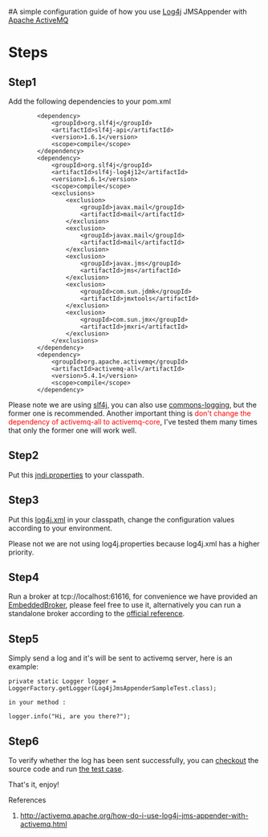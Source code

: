 #A simple configuration guide of how you use [Log4j](http://logging.apache.org/log4j/1.2/) JMSAppender with [Apache ActiveMQ](http://activemq.apache.org/)

# Steps #

## Step1 ##

Add the following dependencies to your pom.xml

```
		<dependency>
			<groupId>org.slf4j</groupId>
			<artifactId>slf4j-api</artifactId>
			<version>1.6.1</version>
			<scope>compile</scope>
		</dependency>
		<dependency>
			<groupId>org.slf4j</groupId>
			<artifactId>slf4j-log4j12</artifactId>
			<version>1.6.1</version>
			<scope>compile</scope>
			<exclusions>
				<exclusion>
					<groupId>javax.mail</groupId>
					<artifactId>mail</artifactId>
				</exclusion>
				<exclusion>
					<groupId>javax.mail</groupId>
					<artifactId>mail</artifactId>
				</exclusion>
				<exclusion>
					<groupId>javax.jms</groupId>
					<artifactId>jms</artifactId>
				</exclusion>
				<exclusion>
					<groupId>com.sun.jdmk</groupId>
					<artifactId>jmxtools</artifactId>
				</exclusion>
				<exclusion>
					<groupId>com.sun.jmx</groupId>
					<artifactId>jmxri</artifactId>
				</exclusion>
			</exclusions>
		</dependency>
		<dependency>
			<groupId>org.apache.activemq</groupId>
			<artifactId>activemq-all</artifactId>
			<version>5.4.1</version>
			<scope>compile</scope>
		</dependency>

```

Please note we are using [slf4j](http://www.slf4j.org/), you can also use [commons-logging](http://commons.apache.org/logging/), but the former one is recommended.  Another important thing is <font color='red'>don't change the dependency of activemq-all to activemq-core</font>, I've tested them many times that only the former one will work well.

## Step2 ##

Put this [jndi.properties](http://code.google.com/p/log4j-jms-sample/source/browse/trunk/src/main/resources/jndi.properties) to your classpath.

## Step3 ##

Put this [log4j.xml](http://code.google.com/p/log4j-jms-sample/source/browse/trunk/src/main/resources/log4j.xml) in your classpath, change the configuration values according to your environment.

Please not we are not using log4j.properties because log4j.xml has a higher priority.

## Step4 ##

Run a broker at tcp://localhost:61616, for convenience we have provided an [EmbeddedBroker](http://code.google.com/p/log4j-jms-sample/source/browse/trunk/src/main/java/com/snda/infrastructure/log4j/jms/sample/EmbeddedBroker.java), please feel free to use it,  alternatively you can run a standalone broker according to the [official reference](http://activemq.apache.org/getting-started.html#GettingStarted-StartingActiveMQ).

## Step5 ##

Simply send a log and it's will be sent to activemq server, here is an example:

```
private static Logger logger = LoggerFactory.getLogger(Log4jJmsAppenderSampleTest.class);

in your method :

logger.info("Hi, are you there?");
```

## Step6 ##
To verify whether the log has been sent successfully, you can [checkout](http://code.google.com/p/log4j-jms-sample/source/checkout) the source code and run [the test case](http://code.google.com/p/log4j-jms-sample/source/browse/trunk/src/test/java/com/snda/infrastructure/log4j/jms/sample/Log4jJmsAppenderSampleTest.java).

That's it, enjoy!


References

1. http://activemq.apache.org/how-do-i-use-log4j-jms-appender-with-activemq.html